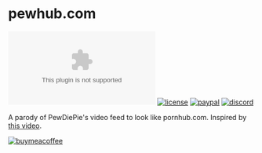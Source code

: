 # pewhub.com
![loc](https://tokei.rs/b1/github/nektro/pewhub.com)
[![license](https://img.shields.io/github/license/nektro/pewhub.com.svg)](https://github.com/nektro/pewhub.com/blob/master/LICENSE)
[![paypal](https://img.shields.io/badge/donate-paypal-blue.svg?logo=paypal)](https://www.paypal.me/nektro)
[![discord](https://img.shields.io/discord/551971034593755159.svg)](https://discord.gg/P6Y4zQC)

A parody of PewDiePie's video feed to look like pornhub.com. Inspired by [this video](https://www.youtube.com/watch?v=Eh8kTn065Qs).

[![buymeacoffee](https://www.buymeacoffee.com/assets/img/custom_images/orange_img.png)](https://www.buymeacoffee.com/nektro)
